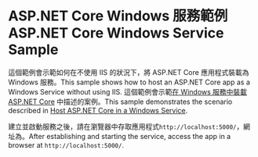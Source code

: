 # <a name="aspnet-core-windows-service-sample"></a><span data-ttu-id="9e222-101">ASP.NET Core Windows 服務範例</span><span class="sxs-lookup"><span data-stu-id="9e222-101">ASP.NET Core Windows Service Sample</span></span>

<span data-ttu-id="9e222-102">這個範例會示範如何在不使用 IIS 的狀況下，將 ASP.NET Core 應用程式裝載為 Windows 服務。</span><span class="sxs-lookup"><span data-stu-id="9e222-102">This sample shows how to host an ASP.NET Core app as a Windows Service without using IIS.</span></span> <span data-ttu-id="9e222-103">這個範例會示範[在 Windows 服務中裝載 ASP.NET Core](https://docs.microsoft.com/aspnet/core/host-and-deploy/windows-service) 中描述的案例。</span><span class="sxs-lookup"><span data-stu-id="9e222-103">This sample demonstrates the scenario described in [Host ASP.NET Core in a Windows Service](https://docs.microsoft.com/aspnet/core/host-and-deploy/windows-service).</span></span>

<span data-ttu-id="9e222-104">建立並啟動服務之後，請在瀏覽器中存取應用程式`http://localhost:5000/`，網址為。</span><span class="sxs-lookup"><span data-stu-id="9e222-104">After establishing and starting the service, access the app in a browser at `http://localhost:5000/`.</span></span>

